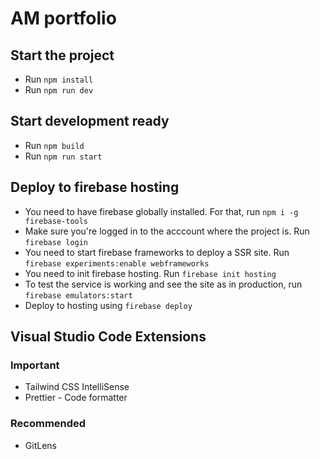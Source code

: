 # AM portfolio

## Start the project

- Run `npm install`
- Run `npm run dev`

## Start development ready

- Run `npm build`
- Run `npm run start`

## Deploy to firebase hosting

- You need to have firebase globally installed. For that, run `npm i -g firebase-tools`
- Make sure you're logged in to the acccount where the project is. Run `firebase login`
- You need to start firebase frameworks to deploy a SSR site. Run `firebase experiments:enable webframeworks`
- You need to init firebase hosting. Run `firebase init hosting`
- To test the service is working and see the site as in production, run `firebase emulators:start`
- Deploy to hosting using `firebase deploy`

## Visual Studio Code Extensions

### Important

- Tailwind CSS IntelliSense
- Prettier - Code formatter

### Recommended

- GitLens
